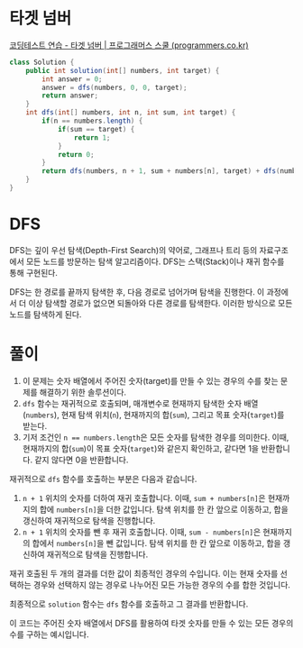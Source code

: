 # 타겟 넘버
[코딩테스트 연습 \- 타겟 넘버 | 프로그래머스 스쿨 (programmers.co.kr)](https://school.programmers.co.kr/learn/courses/30/lessons/43165?language=java)

```java
class Solution {
    public int solution(int[] numbers, int target) {
        int answer = 0;
        answer = dfs(numbers, 0, 0, target);
        return answer;
    }
    int dfs(int[] numbers, int n, int sum, int target) {
        if(n == numbers.length) {
            if(sum == target) {
                return 1;
            }
            return 0;
        }
        return dfs(numbers, n + 1, sum + numbers[n], target) + dfs(numbers, n + 1, sum - numbers[n], target);
    }
}
```

# DFS
DFS는 깊이 우선 탐색(Depth-First Search)의 약어로, 그래프나 트리 등의 자료구조에서 모든 노드를 방문하는 탐색 알고리즘이다. DFS는 스택(Stack)이나 재귀 함수를 통해 구현된다.

DFS는 한 경로를 끝까지 탐색한 후, 다음 경로로 넘어가며 탐색을 진행한다. 이 과정에서 더 이상 탐색할 경로가 없으면 되돌아와 다른 경로를 탐색한다. 이러한 방식으로 모든 노드를 탐색하게 된다.

# 풀이
1. 이 문제는 숫자 배열에서 주어진 숫자(target)를 만들 수 있는 경우의 수를 찾는 문제를 해결하기 위한 솔루션이다.
2. `dfs` 함수는 재귀적으로 호출되며, 매개변수로 현재까지 탐색한 숫자 배열(`numbers`), 현재 탐색 위치(`n`), 현재까지의 합(`sum`), 그리고 목표 숫자(`target`)를 받는다.
3. 기저 조건인 `n == numbers.length`은 모든 숫자를 탐색한 경우를 의미한다.  이때, 현재까지의 합(`sum`)이 목표 숫자(`target`)와 같은지 확인하고, 같다면 1을 반환합니다. 같지 않다면 0을 반환합니다.

재귀적으로 `dfs` 함수를 호출하는 부분은 다음과 같습니다.

1.  `n + 1` 위치의 숫자를 더하여 재귀 호출합니다. 이때, `sum + numbers[n]`은 현재까지의 합에 `numbers[n]`을 더한 값입니다. 탐색 위치를 한 칸 앞으로 이동하고, 합을 갱신하여 재귀적으로 탐색을 진행합니다.
2.  `n + 1` 위치의 숫자를 뺀 후 재귀 호출합니다. 이때, `sum - numbers[n]`은 현재까지의 합에서 `numbers[n]`을 뺀 값입니다. 탐색 위치를 한 칸 앞으로 이동하고, 합을 갱신하여 재귀적으로 탐색을 진행합니다.

재귀 호출된 두 개의 결과를 더한 값이 최종적인 경우의 수입니다. 이는 현재 숫자를 선택하는 경우와 선택하지 않는 경우로 나누어진 모든 가능한 경우의 수를 합한 것입니다.

최종적으로 `solution` 함수는 `dfs` 함수를 호출하고 그 결과를 반환합니다.

이 코드는 주어진 숫자 배열에서 DFS를 활용하여 타겟 숫자를 만들 수 있는 모든 경우의 수를 구하는 예시입니다.